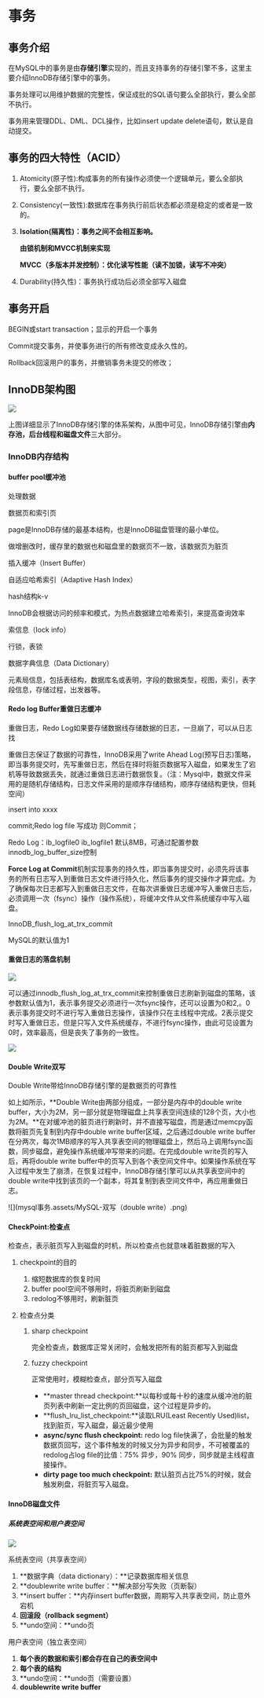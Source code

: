 # 事务

## 事务介绍

在MySQL中的事务是由**存储引擎**实现的，而且支持事务的存储引擎不多，这里主要介绍InnoDB存储引擎中的事务。

事务处理可以用维护数据的完整性，保证成批的SQL语句要么全部执行，要么全部不执行。

事务用来管理DDL、DML、DCL操作，比如insert update delete语句，默认是自动提交。

## 事务的四大特性（ACID）

1. Atomicity(原子性):构成事务的所有操作必须使一个逻辑单元，要么全部执行，要么全部不执行。

2. Consistency(一致性):数据库在事务执行前后状态都必须是稳定的或者是一致的。

3. **Isolation(隔离性)：事务之间不会相互影响。**

   **由锁机制和MVCC机制来实现**

   **MVCC（多版本并发控制）：优化读写性能（读不加锁，读写不冲突）**

4. Durability(持久性)：事务执行成功后必须全部写入磁盘

## 事务开启

BEGIN或start transaction；显示的开启一个事务

Commit提交事务，并使事务进行的所有修改变成永久性的。

Rollback回滚用户的事务，并撤销事务未提交的修改；

## InnoDB架构图

![](mysql事务.assets/1576418863(1).png)

上图详细显示了InnoDB存储引擎的体系架构，从图中可见，InnoDB存储引擎由**内存池，后台线程和磁盘文件**三大部分。

### InnoDB内存结构

#### buffer pool缓冲池

处理数据

数据页和索引页

page是InnoDB存储的最基本结构，也是InnoDB磁盘管理的最小单位。

做增删改时，缓存里的数据也和磁盘里的数据页不一致，该数据页为脏页

插入缓冲（Insert Buffer）

自适应哈希索引（Adaptive Hash Index）

hash结构k-v

InnoDB会根据访问的频率和模式，为热点数据建立哈希索引，来提高查询效率

索信息（lock info）

行锁，表锁

数据字典信息（Data Dictionary）

元素局信息，包括表结构，数据库名或表明，字段的数据类型，视图，索引，表字段信息，存储过程，出发器等。

#### Redo log Buffer重做日志缓冲

重做日志，Redo Log如果要存储数据线存储数据的日志，一旦崩了，可以从日志找

重做日志保证了数据的可靠性，InnoDB采用了write Ahead Log(预写日志)策略，即当事务提交时，先写重做日志，然后在择时将脏页数据写入磁盘，如果发生了宕机等导致数据丢失，就通过重做日志进行数据恢复。（注：Mysql中，数据文件采用的是随机存储结构，日志文件采用的是顺序存储结构，顺序存储结构更快，但耗空间）

insert into xxxx

commit;Redo log file 写成功 则Commit；

Redo Log：ib_logfile0 ib_logfile1 默认8MB，可通过配置参数innodb_log_buffer_size控制

**Force Log at Commit**机制实现事务的持久性，即当事务提交时，必须先将该事务的所有日志写入到重做日志文件进行持久化，然后事务的提交操作才算完成。为了确保每次日志都写入到重做日志文件，在每次讲重做日志缓冲写入重做日志后，必须调用一次（fsync）操作（操作系统），将缓冲文件从文件系统缓存中写入磁盘。

InnoDB_flush_log_at_trx_commit

MySQL的默认值为1

#### 重做日志的落盘机制

![](mysql事务.assets/MySQL重做日志的落盘机制.png)

可以通过innodb_flush_log_at_trx_commit来控制重做日志刷新到磁盘的策略，该参数默认值为1，表示事务提交必须进行一次fsync操作，还可以设置为0和2,。0表示事务提交时不进行写入重做日志操作，该操作只在主线程中完成。2表示提交时写入重做日志，但是只写入文件系统缓存，不进行fsync操作，由此可见设置为0时，效率最高，但是丧失了事务的一致性。

![](mysql事务.assets/mysql数据落盘流程.png)

#### Double Write双写

Double Write带给InnoDB存储引擎的是数据页的可靠性

如上如所示，**Double Write由两部分组成，一部分是内存中的double write buffer，大小为2M，另一部分就是物理磁盘上共享表空间连续的128个页，大小也为2M。**在对缓冲池的脏页进行刷新时，并不直接写磁盘，而是通过memcpy函数将脏页先复制到内存中double write buffer区域，之后通过double write buffer在分两次，每次1MB顺序的写入共享表空间的物理磁盘上，然后马上调用fsync函数，同步磁盘，避免操作系统缓冲写带来的问题。在完成double write页的写入后，再将double write buffer中的页写入到各个表空间文件中。如果操作系统在写入过程中发生了崩溃，在恢复过程中，InnoDB存储引擎可以从共享表空间中的double write中找到该页的一个副本，将其复制到表空间文件中，再应用重做日志。

![](mysql事务.assets/MySQL-双写（double write）.png)

#### CheckPoint:检查点

检查点，表示脏页写入到磁盘的时机，所以检查点也就意味着脏数据的写入

1. checkpoint的目的

   1. 缩短数据库的恢复时间
   2. buffer pool空间不够用时，将脏页刷新到磁盘
   3. redolog不够用时，刷新脏页

2. 检查点分类

   1. sharp checkpoint

      完全检查点，数据库正常关闭时，会触发把所有的脏页都写入到磁盘

   2. fuzzy checkpoint

      正常使用时，模糊检查点，部分页写入磁盘

      - **master thread checkpoint:**以每秒或每十秒的速度从缓冲池的脏页列表中刷新一定比例的页回磁盘，这个过程是异步的。
      - **flush_lru_list_checkpoint:**读取LRU(Least Recently Used)list，找到脏页，写入磁盘，最近最少使用
      - **async/sync flush checkpoint:**  redo log file快满了，会批量的触发数据页回写，这个事件触发的时候又分为异步和同步，不可被覆盖的redolog占log file的比值：75% 异步，90% 同步，同步就是主线程直接操作。
      - **dirty page too much checkpoint:**    默认脏页占比75%的时候，就会触发刷盘，将脏页写入磁盘。

#### InnoDB磁盘文件

##### 系统表空间和用户表空间

![](mysql事务.assets/MySQL-数据文件.png)

系统表空间（共享表空间）

1. **数据字典（data dictionary）：**记录数据库相关信息
2. **doublewrite write buffer：**解决部分写失败（页断裂）
3. **insert buffer：**内存insert buffer数据，周期写入共享表空间，防止意外宕机
4. **回滚段（rollback segment）**
5. **undo空间：**undo页

用户表空间（独立表空间）

1. **每个表的数据和索引都会存在自己的表空间中**
2. **每个表的结构**
3. **undo空间：**undo页（需要设置）
4. **doublewrite write buffer**



